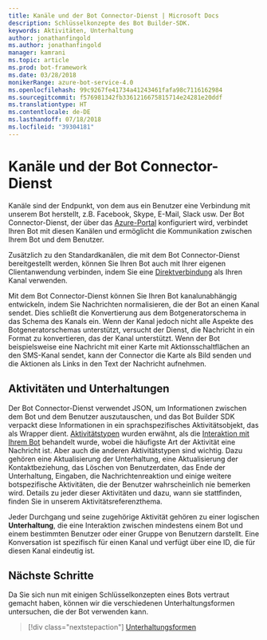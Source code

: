 ```yaml
---
title: Kanäle und der Bot Connector-Dienst | Microsoft Docs
description: Schlüsselkonzepte des Bot Builder-SDK.
keywords: Aktivitäten, Unterhaltung
author: jonathanfingold
ms.author: jonathanfingold
manager: kamrani
ms.topic: article
ms.prod: bot-framework
ms.date: 03/28/2018
monikerRange: azure-bot-service-4.0
ms.openlocfilehash: 99c9267fe41734a41243461fafa98c7116162984
ms.sourcegitcommit: f576981342fb3361216675815714e24281e20ddf
ms.translationtype: HT
ms.contentlocale: de-DE
ms.lasthandoff: 07/18/2018
ms.locfileid: "39304181"
---
```

# <a name="channels-and-the-bot-connector-service"></a>Kanäle und der Bot Connector-Dienst

Kanäle sind der Endpunkt, von dem aus ein Benutzer eine Verbindung mit unserem Bot herstellt, z.B. Facebook, Skype, E-Mail, Slack usw. Der Bot Connector-Dienst, der über das [Azure-Portal](https://portal.azure.com) konfiguriert wird, verbindet Ihren Bot mit diesen Kanälen und ermöglicht die Kommunikation zwischen Ihrem Bot und dem Benutzer. 

Zusätzlich zu den Standardkanälen, die mit dem Bot Connector-Dienst bereitgestellt werden, können Sie Ihren Bot auch mit Ihrer eigenen Clientanwendung verbinden, indem Sie eine [Direktverbindung](bot-builder-howto-direct-line.md) als Ihren Kanal verwenden.

Mit dem Bot Connector-Dienst können Sie Ihren Bot kanalunabhängig entwickeln, indem Sie Nachrichten normalisieren, die der Bot an einen Kanal sendet. Dies schließt die Konvertierung aus dem Botgeneratorschema in das Schema des Kanals ein. Wenn der Kanal jedoch nicht alle Aspekte des Botgeneratorschemas unterstützt, versucht der Dienst, die Nachricht in ein Format zu konvertieren, das der Kanal unterstützt. Wenn der Bot beispielsweise eine Nachricht mit einer Karte mit Aktionsschaltflächen an den SMS-Kanal sendet, kann der Connector die Karte als Bild senden und die Aktionen als Links in den Text der Nachricht aufnehmen.

## <a name="activities-and-conversations"></a>Aktivitäten und Unterhaltungen


Der Bot Connector-Dienst verwendet JSON, um Informationen zwischen dem Bot und dem Benutzer auszutauschen, und das Bot Builder SDK verpackt diese Informationen in ein sprachspezifisches Aktivitätsobjekt, das als Wrapper dient. [Aktivitätstypen](../bot-service-activities-entities.md) wurden erwähnt, als die [Interaktion mit Ihrem Bot](bot-builder-basics.md#interaction-with-your-bot) behandelt wurde, wobei die häufigste Art der Aktivität eine Nachricht ist. Aber auch die anderen Aktivitätstypen sind wichtig. Dazu gehören eine Aktualisierung der Unterhaltung, eine Aktualisierung der Kontaktbeziehung, das Löschen von Benutzerdaten, das Ende der Unterhaltung, Eingaben, die Nachrichtenreaktion und einige weitere botspezifische Aktivitäten, die der Benutzer wahrscheinlich nie bemerken wird. Details zu jeder dieser Aktivitäten und dazu, wann sie stattfinden, finden Sie in unserem Aktivitätsreferenzthema.

Jeder Durchgang und seine zugehörige Aktivität gehören zu einer logischen **Unterhaltung**, die eine Interaktion zwischen mindestens einem Bot und einem bestimmten Benutzer oder einer Gruppe von Benutzern darstellt. Eine Konversation ist spezifisch für einen Kanal und verfügt über eine ID, die für diesen Kanal eindeutig ist.

## <a name="next-steps"></a>Nächste Schritte

Da Sie sich nun mit einigen Schlüsselkonzepten eines Bots vertraut gemacht haben, können wir die verschiedenen Unterhaltungsformen untersuchen, die der Bot verwenden kann.

> [!div class="nextstepaction"]
> [Unterhaltungsformen](bot-builder-conversations.md)
